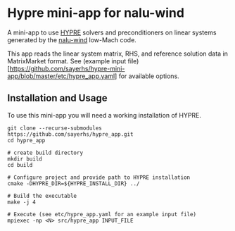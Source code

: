 
# Hypre mini-app for nalu-wind

A mini-app to use [HYPRE](https://github.com/LLNL/hypre) solvers and
preconditioners on linear systems generated by the
[nalu-wind](https://github.com/exawind/nalu-wind) low-Mach code. 

This app reads the linear system matrix, RHS, and reference solution data in
MatrixMarket format. See (example input file)[https://github.com/sayerhs/hypre-mini-app/blob/master/etc/hypre_app.yaml] for available options. 

## Installation and Usage

To use this mini-app you will need a working installation of HYPRE. 

```
git clone --recurse-submodules https://github.com/sayerhs/hypre_app.git
cd hypre_app

# create build directory
mkdir build
cd build

# Configure project and provide path to HYPRE installation
cmake -DHYPRE_DIR=${HYPRE_INSTALL_DIR} ../ 

# Build the executable
make -j 4

# Execute (see etc/hypre_app.yaml for an example input file)
mpiexec -np <N> src/hypre_app INPUT_FILE
```


